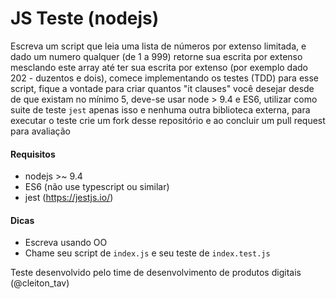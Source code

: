 # JS Teste (nodejs)

Escreva um script que leia uma lista de números por extenso limitada, e dado um numero qualquer (de 1 a 999) retorne sua escrita por extenso mesclando este array até ter sua escrita por extenso (por exemplo dado 202 - duzentos e dois), comece implementando os testes (TDD) para esse script, fique a vontade para criar quantos "it clauses" você desejar desde de que existam no mínimo 5, deve-se usar node > 9.4 e ES6, utilizar como suite de teste `jest` apenas isso e nenhuma outra biblioteca externa, para executar o teste crie um fork desse repositório e ao concluir um pull request para avaliação

#### Requisitos
  - nodejs >~ 9.4
  - ES6 (não use typescript ou similar)
  - jest (https://jestjs.io/)

#### Dicas
  - Escreva usando OO
  - Chame seu script de `index.js` e seu teste de `index.test.js`



Teste desenvolvido pelo time de desenvolvimento de produtos digitais (@cleiton_tav)
